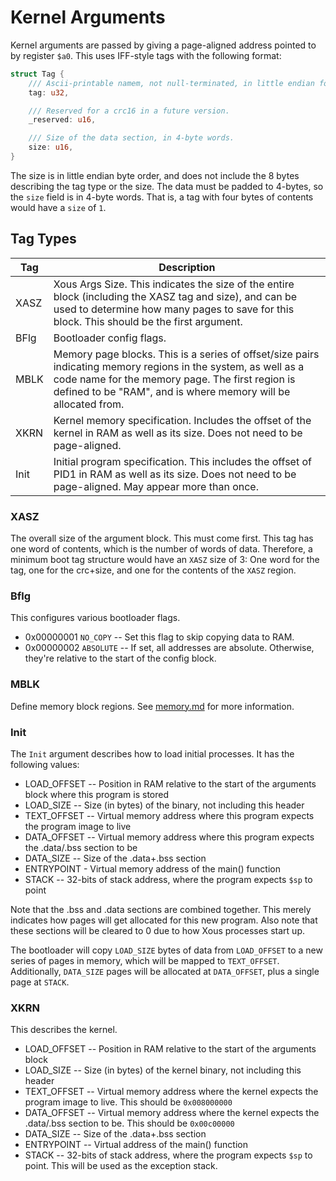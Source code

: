 # Kernel Arguments

Kernel arguments are passed by giving a page-aligned address pointed to by
register `$a0`.  This uses IFF-style tags with the following format:

```rust
struct Tag {
    /// Ascii-printable namem, not null-terminated, in little endian format.
    tag: u32,

    /// Reserved for a crc16 in a future version.
    _reserved: u16,

    /// Size of the data section, in 4-byte words.
    size: u16,
}
```

The size is in little endian byte order, and does not include the 8 bytes describing the tag type or the size.  The data must be padded to 4-bytes,
so the `size` field is in 4-byte words.  That is, a tag with four bytes of
contents would have a `size` of `1`.

## Tag Types

| Tag | Description
| ---- | ------------
| XASZ | Xous Args Size.  This indicates the size of the entire block (including the XASZ tag and size), and can be used to determine how many pages to save for this block.  This should be the first argument.
| BFlg | Bootloader config flags.
| MBLK | Memory page blocks.  This is a series of offset/size pairs indicating memory regions in the system, as well as a code name for the memory page.  The first region is defined to be "RAM", and is where memory will be allocated from.
| XKRN | Kernel memory specification.  Includes the offset of the kernel in RAM as well as its size.  Does not need to be page-aligned.
| Init | Initial program specification.  This includes the offset of PID1 in RAM as well as its size.  Does not need to be page-aligned.  May appear more than once.

### XASZ

The overall size of the argument block.  This must come first.  This tag
has one word of contents, which is the number of words of data.  Therefore,
a minimum boot tag structure would have an `XASZ` size of 3: One word for the
tag, one for the crc+size, and one for the contents of the `XASZ` region.

### Bflg

This configures various bootloader flags.

* 0x00000001 `NO_COPY` -- Set this flag to skip copying data to RAM.
* 0x00000002 `ABSOLUTE` -- If set, all addresses are absolute.  Otherwise, they're relative to the start of the config block.

### MBLK

Define memory block regions.  See [memory.md](memory.md) for more information.

### Init

The `Init` argument describes how to load initial processes.  It has the following values:

* LOAD_OFFSET -- Position in RAM relative to the start of the arguments block where this program is stored
* LOAD_SIZE -- Size (in bytes) of the binary, not including this header
* TEXT_OFFSET -- Virtual memory address where this program expects the program image to live
* DATA_OFFSET -- Virtual memory address where this program expects the .data/.bss section to be
* DATA_SIZE -- Size of the .data+.bss section
* ENTRYPOINT - Virtual memory address of the main() function
* STACK -- 32-bits of stack address, where the program expects `$sp` to point

Note that the .bss and .data sections are combined together.  This merely indicates how pages will get allocated for this new program.  Also note that these sections will be cleared to 0 due to how Xous processes start up.

The bootloader will copy `LOAD_SIZE` bytes of data from `LOAD_OFFSET` to a new series of pages in memory, which will be mapped to `TEXT_OFFSET`.  Additionally, `DATA_SIZE` pages will be allocated at `DATA_OFFSET`, plus a single page at `STACK`.

### XKRN

This describes the kernel.

* LOAD_OFFSET -- Position in RAM relative to the start of the arguments block
* LOAD_SIZE -- Size (in bytes) of the kernel binary, not including this header
* TEXT_OFFSET -- Virtual memory address where the kernel expects the program image to live.  This should be `0x008000000`
* DATA_OFFSET -- Virtual memory address where the kernel expects the .data/.bss section to be.  This should be `0x00c00000`
* DATA_SIZE -- Size of the .data+.bss section
* ENTRYPOINT -- Virtual address of the main() function
* STACK -- 32-bits of stack address, where the program expects `$sp` to point.  This will be used as the exception stack.
